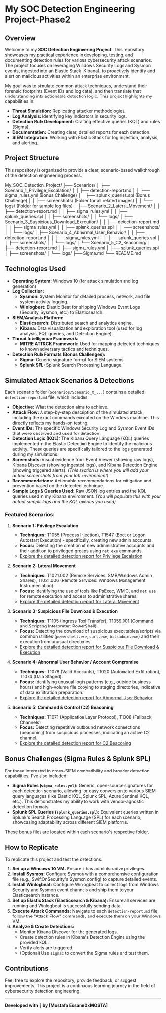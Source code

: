 #  My SOC Detection Engineering Project-Phase2

## Overview

Welcome to my **SOC Detection Engineering Project**! This repository showcases my practical experience in developing, testing, and documenting detection rules for various cybersecurity attack scenarios. The project focuses on leveraging Windows Security Logs and Sysmon events, ingested into an Elastic Stack (Kibana), to proactively identify and alert on malicious activities within an enterprise environment.

My goal was to simulate common attack techniques, understand their forensic footprints (Event IDs and log data), and then translate that understanding into actionable detection logic. This project highlights my capabilities in:

* **Threat Simulation:** Replicating attacker methodologies.
* **Log Analysis:** Identifying key indicators in security logs.
* **Detection Rule Development:** Crafting effective queries (KQL) and rules (Sigma).
* **Documentation:** Creating clear, detailed reports for each detection.
* **SIEM Integration:** Working with Elastic Stack for log ingestion, analysis, and alerting.

## Project Structure

This repository is organized to provide a clear, scenario-based walkthrough of the detection engineering process.

My_SOC_Detection_Project/
├── Scenarios/
│   ├── Scenario_1_Privilege_Escalation/
│   │   ├── detection-report.md
│   │   ├── sigma_rules.yml          (Bonus Challenge)
│   │   ├── splunk_queries.spl       (Bonus Challenge)
│   │   ├── screenshots/             (Folder for all related images)
│   │   └── logs/                    (Folder for sample log files)
│   ├── Scenario_2_Lateral_Movement/
│   │   ├── detection-report.md
│   │   ├── sigma_rules.yml
│   │   ├── splunk_queries.spl
│   │   ├── screenshots/
│   │   └── logs/
│   ├── Scenario_3_Suspicious_Download_Execution/
│   │   ├── detection-report.md
│   │   ├── sigma_rules.yml
│   │   ├── splunk_queries.spl
│   │   ├── screenshots/
│   │   └── logs/
│   ├── Scenario_4_Abnormal_User_Behavior/
│   │   ├── detection-report.md
│   │   ├── sigma_rules.yml
│   │   ├── splunk_queries.spl
│   │   ├── screenshots/
│   │   └── logs/
│   └── Scenario_5_C2_Beaconing/
│       ├── detection-report.md
│       ├── sigma_rules.yml
│       ├── splunk_queries.spl
│       ├── screenshots/
│       └── logs/
├── Sigma.md
└── README.md

## Technologies Used

* **Operating System:** Windows 10 (for attack simulation and log generation)
* **Log Collection:**
    * **Sysmon:** System Monitor for detailed process, network, and file system activity logging.
    * **Winlogbeat:** Elastic Beat for shipping Windows Event Logs (Security, Sysmon, etc.) to Elasticsearch.
* **SIEM/Analysis Platform:**
    * **Elasticsearch:** Distributed search and analytics engine.
    * **Kibana:** Data visualization and exploration tool (used for log analysis, KQL queries, and Detection Engine).
* **Threat Intelligence Framework:**
    * **MITRE ATT&CK Framework:** Used for mapping detected techniques to known adversary tactics and techniques.
* **Detection Rule Formats (Bonus Challenges):**
    * **Sigma:** Generic signature format for SIEM systems.
    * **Splunk SPL:** Splunk Search Processing Language.

## Simulated Attack Scenarios & Detections

Each scenario folder (`Scenarios/Scenario_X_...`) contains a detailed `detection-report.md` file, which includes:

* **Objective:** What the detection aims to achieve.
* **Attack Flow:** A step-by-step description of the simulated attack, including the exact commands executed on the Windows machine. This directly reflects my hands-on testing.
* **Event IDs:** The specific Windows Security Log and Sysmon Event IDs that were observed and used for detection.
* **Detection Logic (KQL):** The Kibana Query Language (KQL) queries implemented in the Elastic Detection Engine to identify the malicious activity. These queries are specifically tailored to the logs generated during my simulations.
* **Screenshots:** Visual evidence from Event Viewer (showing raw logs), Kibana Discover (showing ingested logs), and Kibana Detection Engine (showing triggered alerts). *(This section is where you will add your actual screenshots from your lab environment)*
* **Recommendations:** Actionable recommendations for mitigation and prevention based on the detected technique.
* **Sample Logs & Queries Used:** Raw JSON log entries and the KQL queries used in my Kibana environment. *(You will populate this with your actual sample logs and the KQL queries you used)*

### Featured Scenarios:

1.  **Scenario 1: Privilege Escalation**
    * **Techniques:** T1055 (Process Injection), T1547 (Boot or Logon Autostart Execution) - specifically, creating new admin accounts.
    * **Focus:** Detecting the creation of new administrative accounts and their addition to privileged groups using `net.exe` commands.
    * [Explore the detailed detection report for Privilege Escalation](/Scenarios/Scenario_1_Privilege_Escalation/detection-report.md)

2.  **Scenario 2: Lateral Movement**
    * **Techniques:** T1021.002 (Remote Services: SMB/Windows Admin Shares), T1021.006 (Remote Services: Windows Management Instrumentation).
    * **Focus:** Identifying the use of tools like PsExec, WMIC, and `net use` for remote execution and access to administrative shares.
    * [Explore the detailed detection report for Lateral Movement](/Scenarios/Scenario_2_Lateral_Movement/detection-report.md)

3.  **Scenario 3: Suspicious File Download & Execution**
    * **Techniques:** T1105 (Ingress Tool Transfer), T1059.001 (Command and Scripting Interpreter: PowerShell).
    * **Focus:** Detecting the download of suspicious executables/scripts via common utilities (`powershell.exe`, `curl.exe`, `bitsadmin.exe`) and their execution from unusual directories.
    * [Explore the detailed detection report for Suspicious File Download & Execution](/Scenarios/Scenario_3_Suspicious_Download_Execution/detection-report.md)

4.  **Scenario 4: Abnormal User Behavior / Account Compromise**
    * **Techniques:** T1078 (Valid Accounts), T1020 (Automated Exfiltration), T1074 (Data Staged).
    * **Focus:** Identifying unusual login patterns (e.g., outside business hours) and high-volume file copying to staging directories, indicative of data exfiltration preparation.
    * [Explore the detailed detection report for Abnormal User Behavior](/Scenarios/Scenario_4_Abnormal_User_Behavior/detection-report.md)

5.  **Scenario 5: Command & Control (C2) Beaconing**
    * **Techniques:** T1071 (Application Layer Protocol), T1008 (Fallback Channels).
    * **Focus:** Detecting repetitive outbound network connections (beaconing) from suspicious processes, indicating an active C2 channel.
    * [Explore the detailed detection report for C2 Beaconing](/Scenarios/Scenario_5_C2_Beaconing/detection-report.md)

## Bonus Challenges (Sigma Rules & Splunk SPL)

For those interested in cross-SIEM compatibility and broader detection capabilities, I've also included:

* **Sigma Rules (`sigma_rules.yml`):** Generic, open-source signatures for each detection scenario, allowing for easy conversion to various SIEM query languages (like Elastic KQL, Splunk SPL, Azure Sentinel KQL, etc.). This demonstrates my ability to work with vendor-agnostic detection formats.
* **Splunk SPL Queries (`splunk_queries.spl`):** Equivalent queries written in Splunk's Search Processing Language (SPL) for each scenario, showcasing adaptability across different SIEM platforms.

These bonus files are located within each scenario's respective folder.

## How to Replicate

To replicate this project and test the detections:

1.  **Set up a Windows 10 VM:** Ensure it has administrative privileges.
2.  **Install Sysmon:** Configure Sysmon with a comprehensive configuration file (e.g., SwiftOnSecurity's Sysmon config) to capture detailed events.
3.  **Install Winlogbeat:** Configure Winlogbeat to collect logs from Windows Security and Sysmon event channels and ship them to your Elasticsearch instance.
4.  **Set up Elastic Stack (Elasticsearch & Kibana):** Ensure all services are running and Winlogbeat is successfully sending data.
5.  **Execute Attack Commands:** Navigate to each `detection-report.md` file, follow the "Attack Flow" commands, and execute them on your Windows VM.
6.  **Analyze & Create Detections:**
    * Monitor Kibana Discover for the generated logs.
    * Create detection rules in Kibana's Detection Engine using the provided KQL.
    * Verify alerts are triggered.
    * (Optional) Use `sigmac` to convert the Sigma rules and test them.

## Contributions

Feel free to explore the repository, provide feedback, or suggest improvements. This project is a continuous learning journey in the field of cybersecurity detection engineering.

---

**Developed with 💙 by [Mostafa Essam/0xMOSTA]**
